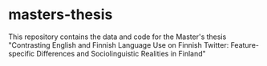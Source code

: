 # masters-thesis
This repository contains the data and code for the Master's thesis "Contrasting English and Finnish Language Use on Finnish Twitter: Feature-specific Differences and Sociolinguistic Realities in Finland"
